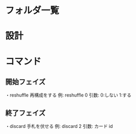 # フォルダ一覧

# 設計

# コマンド

## 開始フェイズ

・reshuffle
再構成をする
例: reshuffle 0
引数: 0:しない 1:する

## 終了フェイズ

・discard
手札を伏せる
例: discard 2
引数: カード id

